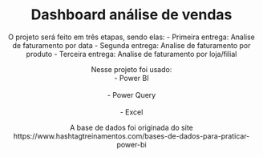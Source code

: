 <h1 align="center">Dashboard análise de vendas</h1>
<p align="center">O projeto será feito em três etapas, sendo elas:
- Primeira entrega: Analise de faturamento por data
- Segunda entrega: Analise de faturamento por produto
- Terceira entrega: Analise de faturamento por loja/filial
</p>


<p align="center">Nesse projeto foi usado:
<br>- Power BI</br>
<br>- Power Query</br>
<br>- Excel</br>
</p>

<p align="center">A base de dados foi originada do site https://www.hashtagtreinamentos.com/bases-de-dados-para-praticar-power-bi </p>
